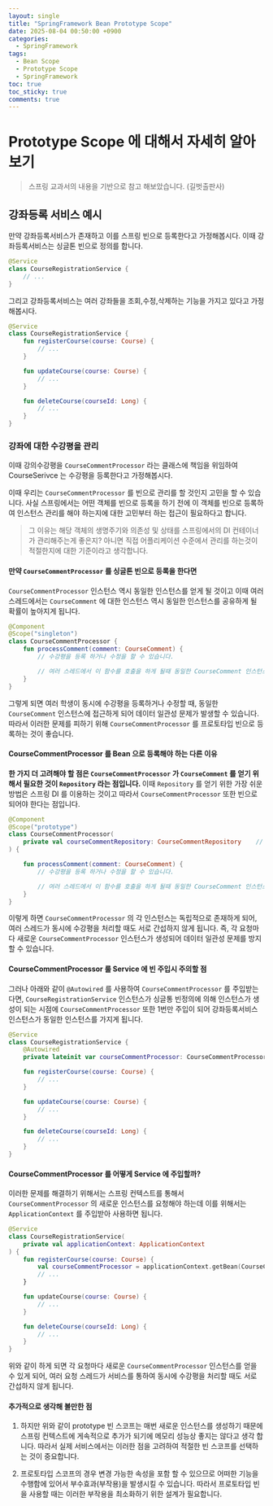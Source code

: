 ```yaml
---
layout: single
title: "SpringFramework Bean Prototype Scope"
date: 2025-08-04 00:50:00 +0900
categories:
  - SpringFramework
tags:
  - Bean Scope
  - Prototype Scope
  - SpringFramework
toc: true
toc_sticky: true
comments: true
---
```


# Prototype Scope 에 대해서 자세히 알아보기
> 스프링 교과서의 내용을 기반으로 참고 해보았습니다. (길벗출판사)


## 강좌등록 서비스 예시

만약 강좌등록서비스가 존재하고
이를 스프링 빈으로 등록한다고 가정해봅시다.
이때 강좌등록서비스는 싱글톤 빈으로 정의를 합니다.
    
```kotlin
@Service
class CourseRegistrationService {
    // ...
}
```

그리고 강좌등록서비스는 여러 강좌들을 조회,수정,삭제하는 기능을 가지고 있다고 가정해봅시다.
```kotlin
@Service
class CourseRegistrationService {
    fun registerCourse(course: Course) {
        // ...
    }

    fun updateCourse(course: Course) {
        // ...
    }

    fun deleteCourse(courseId: Long) {
        // ...
    }
}
```

### 강좌에 대한 수강평을 관리

이때 강의수강평을 `CourseCommentProcessor` 라는 클래스에
책임을 위임하여 CourseSerivce 는 수강평을 등록한다고 가정해봅시다.

이때 우리는 `CourseCommentProcessor` 를 빈으로 관리를 할 것인지 고민을 할 수 있습니다. 
사실 스프링에서는 어떤 객체를 빈으로 등록을 하기 전에 이 객체를 빈으로 등록하여 인스턴스 관리를 해야 하는지에 대한 고민부터 하는 접근이 필요하다고 합니다.

> 그 이유는 해당 객체의 생명주기와 의존성 및 상태를 스프링에서의 DI 컨테이너가 관리해주는게 좋은지? 아니면 직접 어플리케이션 수준에서 관리를 하는것이 적절한지에 대한 기준이라고 생각합니다.

#### 만약 `CourseCommentProcessor` 를 싱글톤 빈으로 등록을 한다면
`CourseCommentProcessor` 인스턴스 역시 동일한 인스턴스를 얻게 될 것이고 이때 여러 스레드에서는 `CourseComment` 에 대한 인스턴스 역시
동일한 인스턴스를 공유하게 될 확률이 높아지게 됩니다.


```kotlin
@Component
@Scope("singleton")
class CourseCommentProcessor {
    fun processComment(comment: CourseComment) {
        // 수강평을 등록 하거나 수정을 할 수 있습니다.

        // 여러 스레드에서 이 함수를 호출을 하게 될때 동일한 CourseComment 인스턴스에 접근할 수 있는 가능성이 높아지게 됩니다.
    }
}
```

그렇게 되면 여러 학생이 동시에 수강평을 등록하거나 수정할 때, 동일한 `CourseComment` 인스턴스에 접근하게 되어 데이터 일관성 문제가 발생할 수 있습니다. 
따라서 이러한 문제를 피하기 위해 `CourseCommentProcessor` 를 프로토타입 빈으로 등록하는 것이 좋습니다.

#### CourseCommentProcessor 를 Bean 으로 등록해야 하는 다른 이유
<b>한 가지 더 고려해야 할 점은 `CourseCommentProcessor` 가 `CourseComment` 를 얻기 위해서 필요한 것이 `Repository` 라는 점입니다. </b>
이때 `Repository` 를 얻기 위한 가장 쉬운 방법은 스프링 DI 를 이용하는 것이고 따라서 `CourseCommentProcessor` 또한 빈으로 되어야 한다는 점입니다.

```kotlin
@Component
@Scope("prototype")
class CourseCommentProcessor(
    private val courseCommentRepository: CourseCommentRepository    // 스프링 DI를 통해 주입받습니다.
) {

    fun processComment(comment: CourseComment) {
        // 수강평을 등록 하거나 수정을 할 수 있습니다.

        // 여러 스레드에서 이 함수를 호출을 하게 될때 동일한 CourseComment 인스턴스에 접근할 수 있는 가능성이 높아지게 됩니다.
    }
}
```

이렇게 하면 `CourseCommentProcessor` 의 각 인스턴스는 독립적으로 존재하게 되어, 여러 스레드가 동시에 수강평을 처리할 때도 서로 간섭하지 않게 됩니다. 
즉, 각 요청마다 새로운 `CourseCommentProcessor` 인스턴스가 생성되어 데이터 일관성 문제를 방지할 수 있습니다.

#### CourseCommentProcessor 룰  Service 에 빈 주입시 주의할 점
그러나 아래와 같이 `@Autowired` 를 사용하여 `CourseCommentProcessor` 를 주입받는다면, 
`CourseRegistrationService` 인스턴스가 싱글통 빈정의에 의해 인스턴스가 생성이 되는 시점에  `CourseCommentProcessor` 또한 
1번만 주입이 되어 강좌등록서비스 인스턴스가 동일한 인스턴스를 가지게 됩니다.

```kotlin
@Service
class CourseRegistrationService {
    @Autowired
    private lateinit var courseCommentProcessor: CourseCommentProcessor

    fun registerCourse(course: Course) {
        // ...
    }

    fun updateCourse(course: Course) {
        // ...
    }

    fun deleteCourse(courseId: Long) {
        // ...
    }
}
```

#### CourseCommentProcessor 를 어떻게 Service 에 주입할까?
이러한 문제를 해결하기 위해서는 스프링 컨텍스트를 통해서 `CourseCommentProcessor` 의 새로운 인스턴스를 요청해야 하는데 
이를 위해서는 `ApplicationContext` 를 주입받아 사용하면 됩니다.

```kotlin
@Service
class CourseRegistrationService(
    private val applicationContext: ApplicationContext
) {
    fun registerCourse(course: Course) {
        val courseCommentProcessor = applicationContext.getBean(CourseCommentProcessor::class.java)
        // ...
    }

    fun updateCourse(course: Course) {
        // ...
    }

    fun deleteCourse(courseId: Long) {
        // ...
    }
}
```

위와 같이 하게 되면 각 요청마다 새로운 `CourseCommentProcessor` 인스턴스를 얻을 수 있게 되어, 
여러 요청 스레드가 서비스를 통하여 동시에 수강평을 처리할 때도 서로 간섭하지 않게 됩니다.


#### 추가적으로 생각해 볼만한 점
1. 하지만 위와 같이 prototype 빈 스코프는 매번 새로운 인스턴스를 생성하기 때문에 스프링 컨텍스트에 게속적으로 추가가 되기에 메모리 성능상 좋지는 않다고 생각 합니다.
따라서 실제 서비스에서는 이러한 점을 고려하여 적절한 빈 스코프를 선택하는 것이 중요합니다.

2. 프로토타입 스코프의 경우 변경 가능한 속성을 포함 할 수 있으므로 어떠한 기능을 수행함에 있어서 부수효과(부작용)을 발생시킬 수 있습니다. 
따라서 프로토타입 빈을 사용할 때는 이러한 부작용을 최소화하기 위한 설계가 필요합니다.